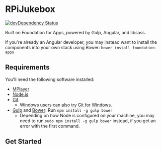 # RPiJukebox

[![devDependency Status](https://david-dm.org/zurb/foundation-apps-template/dev-status.svg)](https://david-dm.org/zurb/foundation-apps-template#info=devDependencies)

Built on Foundation for Apps, powered by Gulp, Angular, and libsass.

If you're already an Angular developer, you may instead want to install the components into your own stack using Bower: `bower install foundation-apps`

## Requirements

You'll need the following software installed:
  - [MPlayer](http://www.mplayerhq.hu/design7/news.html) 
  - [Node.js](http://nodejs.org)
  - [Git](http://git-scm.com/downloads)
    - Windows users can also try [Git for Windows](http://git-for-windows.github.io/).
  - [Gulp](http://gulpjs.com/) and [Bower](http://bower.io): Run `npm install -g gulp bower`
    - Depending on how Node is configured on your machine, you may need to run `sudo npm install -g gulp bower` instead, if you get an error with the first command.

## Get Started
